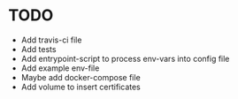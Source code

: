 # TODO

* Add travis-ci file
* Add tests
* Add entrypoint-script to process env-vars into config file
* Add example env-file
* Maybe add docker-compose file
* Add volume to insert certificates
